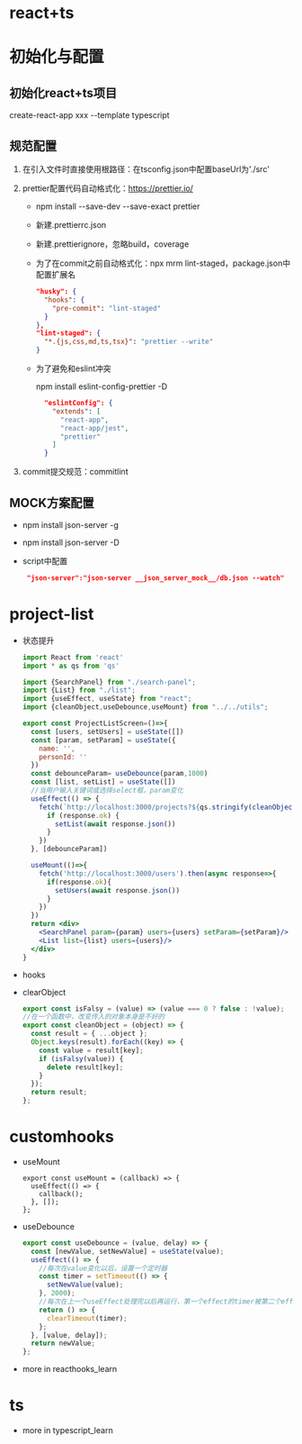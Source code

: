 # react+ts


# 初始化与配置

## 初始化react+ts项目

create-react-app xxx --template typescript

## 规范配置

1. 在引入文件时直接使用根路径：在tsconfig.json中配置baseUrl为'./src'

2. prettier配置代码自动格式化：https://prettier.io/

   - npm install --save-dev --save-exact prettier

   - 新建.prettierrc.json

   - 新建.prettierignore，忽略build，coverage

   - 为了在commit之前自动格式化：npx mrm lint-staged，package.json中配置扩展名

     ```json
     "husky": {
       "hooks": {
         "pre-commit": "lint-staged"
       }
     },
     "lint-staged": {
       "*.{js,css,md,ts,tsx}": "prettier --write"
     }
     ```

   - 为了避免和eslint冲突

     npm install eslint-config-prettier -D

     ```json
       "eslintConfig": {
         "extends": [
           "react-app",
           "react-app/jest",
           "prettier"
         ]
       }
     ```

3. commit提交规范：commitlint

## MOCK方案配置

- npm install json-server -g

- npm install json-server -D

- script中配置

  ```json
   "json-server":"json-server __json_server_mock__/db.json --watch"
  ```




# project-list

- 状态提升

  ```jsx
  import React from 'react'
  import * as qs from 'qs'
  
  import {SearchPanel} from "./search-panel";
  import {List} from "./list";
  import {useEffect, useState} from "react";
  import {cleanObject,useDebounce,useMount} from "../../utils";
  
  export const ProjectListScreen=()=>{
    const [users, setUsers] = useState([])
    const [param, setParam] = useState({
      name: '',
      personId: ''
    })
    const debounceParam= useDebounce(param,1000)
    const [list, setList] = useState([])
    //当用户输入关键词或选择select框，param变化
    useEffect(() => {
      fetch(`http://localhost:3000/projects?${qs.stringify(cleanObject(debounceParam))}`).then(async response => {
        if (response.ok) {
          setList(await response.json())
        }
      })
    }, [debounceParam])
  
    useMount(()=>{
      fetch('http://localhost:3000/users').then(async response=>{
        if(response.ok){
          setUsers(await response.json())
        }
      })
    })
    return <div>
      <SearchPanel param={param} users={users} setParam={setParam}/>
      <List list={list} users={users}/>
    </div>
  }
  
  ```

- hooks

- clearObject

  ```jsx
  export const isFalsy = (value) => (value === 0 ? false : !value);
  //在一个函数中，改变传入的对象本身是不好的
  export const cleanObject = (object) => {
    const result = { ...object };
    Object.keys(result).forEach((key) => {
      const value = result[key];
      if (isFalsy(value)) {
        delete result[key];
      }
    });
    return result;
  };
  ```

# customhooks

- useMount

  ```
  export const useMount = (callback) => {
    useEffect(() => {
      callback();
    }, []);
  };
  ```

- useDebounce

  ```jsx
  export const useDebounce = (value, delay) => {
    const [newValue, setNewValue] = useState(value);
    useEffect(() => {
      //每次在value变化以后，设置一个定时器
      const timer = setTimeout(() => {
        setNewValue(value);
      }, 2000);
      //每次在上一个useEffect处理完以后再运行，第一个effect的timer被第二个effect清理，最后一个无人清理
      return () => {
        clearTimeout(timer);
      };
    }, [value, delay]);
    return newValue;
  };
  ```

- more in reacthooks_learn

# ts

- more in typescript_learn


